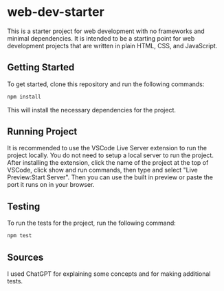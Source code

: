 # web-dev-starter

This is a starter project for web development with no frameworks and minimal
dependencies. It is intended to be a starting point for web development projects
that are written in plain HTML, CSS, and JavaScript.

## Getting Started

To get started, clone this repository and run the following commands:

```bash
npm install
```
This will install the necessary dependencies for the project.

## Running Project

It is recommended to use the VSCode Live Server extension to run the project
locally. You do not need to setup a local server to run the project. After installing the extension,
click the name of the project at the top of VSCode, click show and run commands, then type and select
"Live Preview:Start Server". Then you can use the built in preview or paste the port it runs on in your browser. 

## Testing

To run the tests for the project, run the following command:

```bash
npm test
```

## Sources

I used ChatGPT for explaining some concepts and for making additional tests.